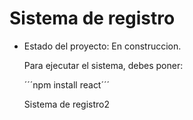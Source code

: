 <h1>Sistema de registro</h1>

- Estado del proyecto: En construccion.

  Para ejecutar el sistema, debes poner:

  ´´´npm install react´´´


  Sistema de registro2
